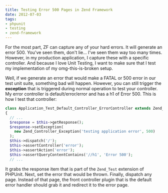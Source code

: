```yaml
---
title: Testing Error 500 Pages in Zend Framework
date: 2012-07-03
tags:
- phpunit
- testing
- zend-framework
---
```

For the most part, ZF can capture any of your hard errors.  It will generate an error 500.  You've seen them, don't lie... I've seen them way too many times.  However, in my production application, I capture these with a specific controller.  And because I love Unit Testing, I want to make sure that I test my implementation of my omg-this-is-broken setup.

<!--more-->

Well, if we generate an error that would make a FATAL or 500 error in our test unit suite, something bad will happen.  However, you can still trigger the **exception** that is triggered during normal operation to test your controller.  My error controller is default/error/error and has a h1 of Error 500.  This is how I test that controller:

```php
class Application_Test_Default_Controller_ErrorController extends Zend_Test_PHPUnit_ControllerTestCase
{
  // ...
  $response = $this->getResponse();
  $response->setException(
    new Zend_Controller_Exception('testing application error', 500)
  );
  $this->dispatch('/');
  $this->assertController('error');
  $this->assertAction('error');
  $this->assertQueryContentContains('//h1', 'Error 500');
  // ...
```

It grabs the response item that is part of the `Zend_Test` extension of PHPUnit.  Next, set the error that would be thrown.  Finally, dispatch any page.  Instead of that page, the front controller plugin that is the default error handler should grab it and redirect it to the error page.  
